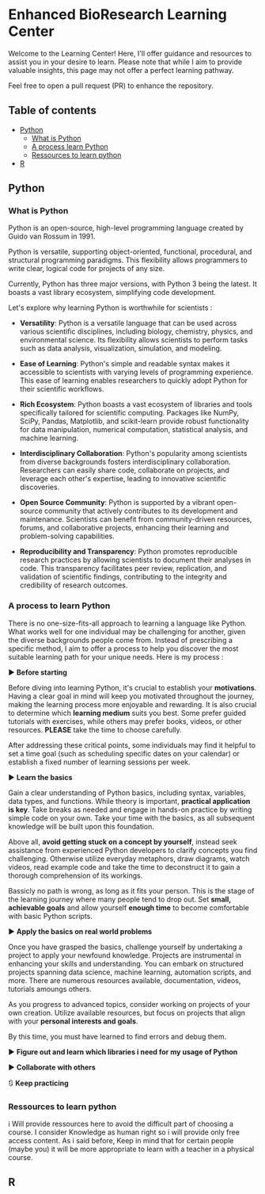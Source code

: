 # Enhanced BioResearch Learning Center

Welcome to the Learning Center! Here, I'll offer guidance and resources to assist you in your desire to learn. Please note that while I aim to provide valuable insights, this page may not offer a perfect learning pathway.

Feel free to open a pull request (PR) to enhance the repository.

## Table of contents

- [Python](#python)
  * [What is Python](#what-is-python)
  * [A process learn Python](#a-process-to-learn-python)
  * [Ressources to learn python](#ressources-to-learn-python)
- [R](#r)


## Python

### What is Python

Python is an open-source, high-level programming language created by Guido van Rossum in 1991.

Python is versatile, supporting object-oriented, functional, procedural, and structural programming paradigms. This flexibility allows programmers to write clear, logical code for projects of any size.

Currently, Python has three major versions, with Python 3 being the latest. It boasts a vast library ecosystem, simplifying code development.

Let's explore why learning Python is worthwhile for scientists :

- **Versatility**: Python is a versatile language that can be used across various scientific disciplines, including biology, chemistry, physics, and environmental science. Its flexibility allows scientists to perform tasks such as data analysis, visualization, simulation, and modeling.
  
- **Ease of Learning**: Python's simple and readable syntax makes it accessible to scientists with varying levels of programming experience. This ease of learning enables researchers to quickly adopt Python for their scientific workflows.
  
- **Rich Ecosystem**: Python boasts a vast ecosystem of libraries and tools specifically tailored for scientific computing. Packages like NumPy, SciPy, Pandas, Matplotlib, and scikit-learn provide robust functionality for data manipulation, numerical computation, statistical analysis, and machine learning.
  
- **Interdisciplinary Collaboration**: Python's popularity among scientists from diverse backgrounds fosters interdisciplinary collaboration. Researchers can easily share code, collaborate on projects, and leverage each other's expertise, leading to innovative scientific discoveries.
  
- **Open Source Community**: Python is supported by a vibrant open-source community that actively contributes to its development and maintenance. Scientists can benefit from community-driven resources, forums, and collaborative projects, enhancing their learning and problem-solving capabilities.
  
- **Reproducibility and Transparency**: Python promotes reproducible research practices by allowing scientists to document their analyses in code. This transparency facilitates peer review, replication, and validation of scientific findings, contributing to the integrity and credibility of research outcomes.

### A process to learn Python

There is no one-size-fits-all approach to learning a language like Python. What works well for one individual may be challenging for another, given the diverse backgrounds people come from. Instead of prescribing a specific method, I aim to offer a process to help you discover the most suitable learning path for your unique needs. Here is my process : 

:arrow_forward: **Before starting**  

Before diving into learning Python, it's crucial to establish your **motivations**. Having a clear goal in mind will keep you motivated throughout the journey, making the learning process more enjoyable and rewarding. It is also crucial to determine which **learning medium** suits you best. Some prefer guided tutorials with exercises, while others may prefer books, videos, or other resources. **PLEASE** take the time to choose carefully.

After addressing these critical points, some individuals may find it helpful to set a time goal (such as scheduling specific dates on your calendar) or establish a fixed number of learning sessions per week.

:arrow_forward: **Learn the basics**  

Gain a clear understanding of Python basics, including syntax, variables, data types, and functions. While theory is important, **practical application is key**. Take breaks as needed and engage in hands-on practice by writing simple code on your own. Take your time with the basics, as all subsequent knowledge will be built upon this foundation. 

Above all, **avoid getting stuck on a concept by yourself**, instead seek assistance from experienced Python developers to clarify concepts you find challenging. Otherwise utilize everyday metaphors, draw diagrams, watch videos, read example code and take the time to deconstruct it to gain a thorough comprehension of its workings.

Bassicly no path is wrong, as long as it fits your person. This is the stage of the learning journey where many people tend to drop out. Set **small, achievable goals** and allow yourself **enough time** to become comfortable with basic Python scripts.

:arrow_forward: **Apply the basics on real world problems**

Once you have grasped the basics, challenge yourself by undertaking a project to apply your newfound knowledge. Projects are instrumental in enhancing your skills and understanding. You can embark on structured projects spanning data science, machine learning, automation scripts, and more. There are numerous resources available, documentation, videos, tutorials amoungs others.

As you progress to advanced topics, consider working on projects of your own creation. Utilize available resources, but focus on projects that align with your **personal interests and goals**.

By this time, you must have learned to find errors and debug them.

:arrow_forward: **Figure out and learn which libraries i need for my usage of Python**

:arrow_forward: **Collaborate with others**

:arrows_clockwise: **Keep practicing**

### Ressources to learn python

i Will provide ressources here to avoid the difficult part of choosing a course. I consider Knowledge as human right so i will provide only free access content. As i said before, Keep in mind that for certain people (maybe you) it will be more appropriate to learn with a teacher in a physical course. 


## R
